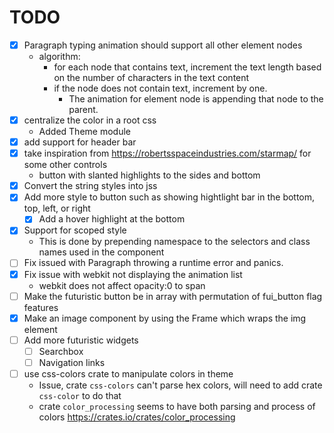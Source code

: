 # TODO

- [X] Paragraph typing animation should support all other element nodes
    - algorithm:
        - for each node that contains text, increment the text length based on the number of characters in the text content
        - if the node does not contain text, increment by one.
            - The animation for element node is appending that node to the parent.
- [X] centralize the color in a root css
    - Added Theme module
- [X] add support for header bar
- [X] take inspiration from https://robertsspaceindustries.com/starmap/ for some other controls
    - button with slanted highlights to the sides and bottom
- [X] Convert the string styles into jss
- [X] Add more style to button such as showing hightlight bar in the bottom, top, left, or right
    - [X] Add a hover highlight at the bottom
- [X] Support for scoped style
    - This is done by prepending namespace to the selectors and class names used in the component
- [ ] Fix issued with Paragraph throwing a runtime error and panics.
- [X] Fix issue with webkit not displaying the animation list
    - webkit does not affect opacity:0 to span
- [ ] Make the futuristic button be in array with permutation of fui_button flag features
- [X] Make an image component by using the Frame which wraps the img element
- [ ] Add more futuristic widgets
    - [ ] Searchbox
    - [ ] Navigation links
- [ ] use css-colors crate to manipulate colors in theme
    - Issue, crate `css-colors` can't parse hex colors, will need to add crate `css-color` to do that
    - crate `color_processing` seems to have both parsing and process of colors https://crates.io/crates/color_processing
